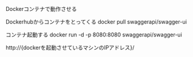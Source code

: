 Dockerコンテナで動作させる

Dockerhubからコンテナをとってくる
docker pull swaggerapi/swagger-ui

コンテナ起動する
docker run -d -p 8080:8080 swaggerapi/swagger-ui


http://{dockerを起動させているマシンのIPアドレス}/